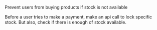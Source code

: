 Prevent users from buying products if stock is not available

Before a user tries to make a payment, make an api call to lock specific stock. But also, check if there is enough of stock available.